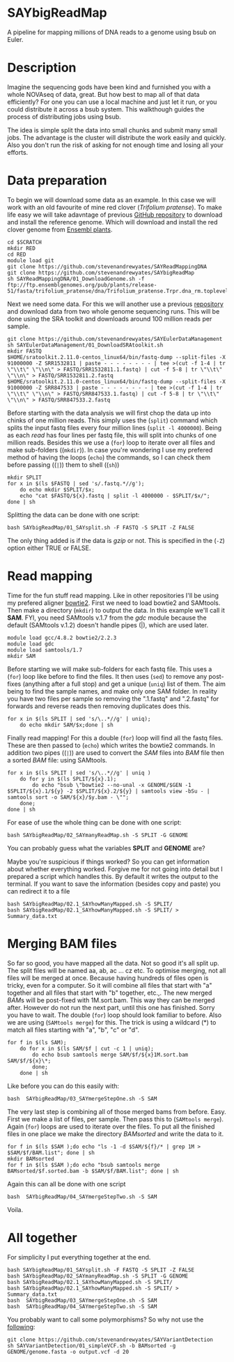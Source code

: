 # SAYbigReadMap
A pipeline for mapping millions of DNA reads to a genome using bsub on Euler. 

# Description

Imagine the sequencing gods have been kind and furnished you with a whole NOVAseq of data, great. But how best to map all of that data efficiently? For one you can use a local machine and just let it run, or you could distribute it across a bsub system. This walkthough guides the process of distributing jobs using bsub.

The idea is simple split the data into small chunks and submit many small jobs. The advantage is the cluster will distribute the work easily and quickly. Also you don't run the risk of asking for not enough time and losing all your efforts.

# Data preparation

To begin we will download some data as an example. In this case we will work with an old favourite of mine red clover (*Trifolium pratense*). To make life easy we will take adavntage of previous [GitHub repository](https://github.com/stevenandrewyates/SAYReadMappingDNA) to download and install the reference genome. Which will download and install the red clover genome from [Ensembl plants](https://plants.ensembl.org/Trifolium_pratense/Info/Index).
```
cd $SCRATCH
mkdir RED
cd RED
module load git
git clone https://github.com/stevenandrewyates/SAYReadMappingDNA
git clone https://github.com/stevenandrewyates/SAYbigReadMap
sh SAYReadMappingDNA/01_DownloadGenome.sh -f ftp://ftp.ensemblgenomes.org/pub/plants/release-51/fasta/trifolium_pratense/dna/Trifolium_pratense.Trpr.dna_rm.toplevel.fa.gz
```
Next we need some data. For this we will another use a previous [repository](https://github.com/stevenandrewyates/SAYEulerDataManagement) and download data from two whole genome sequencing runs. This will be done using the SRA toolkit and downloads around 100 million reads per sample.
```
git clone https://github.com/stevenandrewyates/SAYEulerDataManagement
sh SAYEulerDataManagement/01_DownloadSRAtoolkit.sh
mkdir FASTQ
$HOME/sratoolkit.2.11.0-centos_linux64/bin/fastq-dump --split-files -X 91000000 -Z SRR1532811 | paste - - - - - - - - | tee >(cut -f 1-4 | tr \"\\t\" \"\\n\" > FASTQ/SRR1532811.1.fastq) | cut -f 5-8 | tr \"\\t\" \"\\n\" > FASTQ/SRR1532811.2.fastq
$HOME/sratoolkit.2.11.0-centos_linux64/bin/fastq-dump --split-files -X 91000000 -Z SRR847533 | paste - - - - - - - - | tee >(cut -f 1-4 | tr \"\\t\" \"\\n\" > FASTQ/SRR847533.1.fastq) | cut -f 5-8 | tr \"\\t\" \"\\n\" > FASTQ/SRR847533.2.fastq
```


Before starting with the data analysis we will first chop the data up into chinks of one million reads. This simply uses the (`split`) command which splits the input fastq files every four million lines (`split -l 4000000`). Being as each *read* has four lines per fastq file, this will split into chunks of one million reads. Besides this we use a (`for`) loop to iterate over all files and make sub-folders ((`mkdir`)). In case you're wondering I use my prefered method of having the loops (`echo`) the commands, so I can check them before passing ((`|`)) them to shell ((`sh`))

```
mkdir SPLIT
for x in $(ls $FASTQ | sed 's/.fastq.*//g');
	do echo mkdir $SPLIT/$x; 
	echo "cat $FASTQ/${x}.fastq | split -l 4000000 - $SPLIT/$x/";
done | sh
```

Splitting the data can be done with one script:
```
bash SAYbigReadMap/01_SAYsplit.sh -F FASTQ -S SPLIT -Z FALSE
```
The only thing added is if the data is *gzip* or not. This is specified in the (`-Z`) option either TRUE or FALSE.

# Read mapping

Time for the fun stuff read mapping. Like in other repositories I'll be using my prefered aligner [bowtie2](http://bowtie-bio.sourceforge.net/bowtie2/index.shtml). First we need to load bowtie2 and SAMtools. Then make a directory (`mkdir`) to output the data. In this example we'll call it **SAM**. FYI, you need SAMtools v.1.7 from the *gdc* module because the default (SAMtools v.1.2) doesn't handle pipes (|), which are used later.

```
module load gcc/4.8.2 bowtie2/2.2.3
module load gdc
module load samtools/1.7
mkdir SAM
```

Before starting we will make sub-folders for each fastq file. This uses a (`for`) loop like before to find the files. It then uses (`sed`) to remove any post-fixes (anything after a full stop) and get a unique (`uniq`) list of them. The aim being to find the sample names, and make only one SAM folder. In reality you have two files per sample so removing the ".1.fastq" and ".2.fastq" for forwards and reverse reads then removing duplicates does this.

```
for x in $(ls SPLIT | sed 's/\..*//g' | uniq);
	do echo mkdir SAM/$x;done | sh
```

Finally read mapping! For this a double (`for`) loop will find all the fastq files. These are then passed to (`echo`) which writes the bowtie2 commands. In addition two pipes ((`|`)) are used to convert the *SAM* files into  *BAM* file then a sorted *BAM* file: using SAMtools.

```
for x in $(ls SPLIT | sed 's/\..*//g' | uniq )
	do for y in $(ls SPLIT/${x}.1);
		do echo "bsub \"bowtie2 --no-unal -x GENOME/$GEN -1 $SPLIT/${x}.1/${y} -2 $SPLIT/${x}.2/${y} | samtools view -bSu - | samtools sort -o SAM/${x}/$y.bam - \"";
	done;
done | sh
```

For ease of use the whole thing can be done with one script:
```
bash SAYbigReadMap/02_SAYmanyReadMap.sh -S SPLIT -G GENOME
```
You can probably guess what the variables **SPLIT** and **GENOME** are?

Maybe you're suspicious if things worked? So you can get information about whether everything worked. Forgive me for not going into detail but I prepared a script which handles this. By default it writes the output to the terminal. If you want to save the information (besides copy and paste) you can redirect it to a file

```
bash SAYbigReadMap/02.1_SAYhowManyMapped.sh -S SPLIT/
bash SAYbigReadMap/02.1_SAYhowManyMapped.sh -S SPLIT/ > Summary_data.txt
```

# Merging BAM files

So far so good, you have mapped all the data. Not so good it's all split up. The split files will be named aa, ab, ac ... cz etc. To optimise merging, not all files will be merged at once. Because having hundreds of files open is tricky, even for a computer. So it will combine all files that start with "a" together and all files that start with "b" together, etc.,. The new merged *BAM*s will be post-fixed with 1M.sort.bam. This way they can be merged after. However do not run the next part, until this one has finished. Sorry you have to wait. The double (`for`) loop should look familiar to before. Also we are using (`SAMtools merge`) for this. The trick is using a wildcard (*) to match all files starting with "a", "b", "c" or "d". 

```
for f in $(ls SAM); 
	do for x in $(ls SAM/$f | cut -c 1 | uniq);
		do echo bsub samtools merge SAM/$f/${x}1M.sort.bam SAM/$f/${x}\*;
		done;
	done | sh
```

Like before you can do this easily with:

```
bash  SAYbigReadMap/03_SAYmergeStepOne.sh -S SAM
```

The very last step is combining all of those merged bams from before. Easy. First we make a list of files, per sample. Then pass this to (`SAMtools merge`). Again (`for`) loops are used to iterate over the files. To put all the finished files in one place we make the directory *BAMsorted* and write the data to it.

```
for f in $(ls $SAM );do echo "ls -1 -d $SAM/${f}/* | grep 1M > $SAM/$f/BAM.list"; done | sh
mkdir BAMsorted
for f in $(ls $SAM );do echo "bsub samtools merge BAMsorted/$f.sorted.bam -b $SAM/$f/BAM.list"; done | sh
```

Again this can all be done with one script

```
bash  SAYbigReadMap/04_SAYmergeStepTwo.sh -S SAM
```

Voila.

# All together

For simplicity I put everything together at the end. 
```
bash SAYbigReadMap/01_SAYsplit.sh -F FASTQ -S SPLIT -Z FALSE
bash SAYbigReadMap/02_SAYmanyReadMap.sh -S SPLIT -G GENOME
bash SAYbigReadMap/02.1_SAYhowManyMapped.sh -S SPLIT/
bash SAYbigReadMap/02.1_SAYhowManyMapped.sh -S SPLIT/ > Summary_data.txt
bash  SAYbigReadMap/03_SAYmergeStepOne.sh -S SAM
bash  SAYbigReadMap/04_SAYmergeStepTwo.sh -S SAM
```
You probably want to call some polymorphisms? So why not use the [following](https://github.com/stevenandrewyates/SAYVariantDetection]):
```
git clone https://github.com/stevenandrewyates/SAYVariantDetection
sh SAYVariantDetection/01_simpleVCF.sh -b BAMsorted -g GENOME/genome.fasta -o output.vcf -d 20
```
